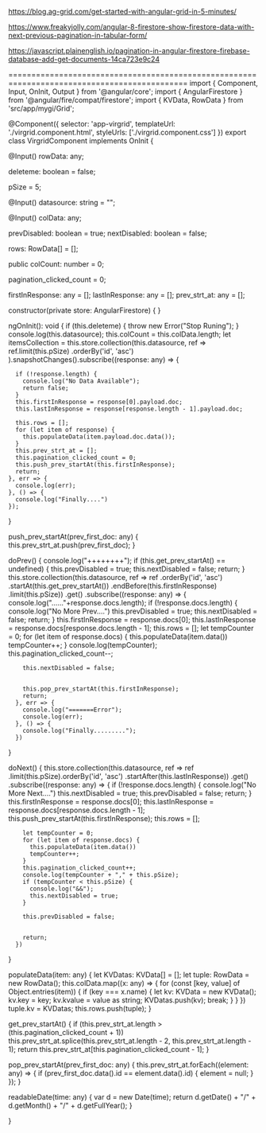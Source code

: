 https://blog.ag-grid.com/get-started-with-angular-grid-in-5-minutes/

https://www.freakyjolly.com/angular-8-firestore-show-firestore-data-with-next-previous-pagination-in-tabular-form/

https://javascript.plainenglish.io/pagination-in-angular-firestore-firebase-database-add-get-documents-14ca723e9c24

=============================================================================================
import { Component, Input, OnInit, Output } from '@angular/core';
import { AngularFirestore } from '@angular/fire/compat/firestore';
import { KVData, RowData } from 'src/app/mygi/Grid';

@Component({
  selector: 'app-virgrid',
  templateUrl: './virgrid.component.html',
  styleUrls: ['./virgrid.component.css']
})
export class VirgridComponent implements OnInit {

  @Input()
  rowData: any;

  deleteme: boolean = false;

  pSize = 5;

  @Input()
  datasource: string = "";

  @Input()
  colData: any;

  prevDisabled: boolean = true;
  nextDisabled: boolean = false;

  rows: RowData[] = [];

  public colCount: number = 0;

  pagination_clicked_count = 0;


  firstInResponse: any = [];
  lastInResponse: any = [];
  prev_strt_at: any = [];


  constructor(private store: AngularFirestore) { }

  ngOnInit(): void {
    if (this.deleteme) {
      throw new Error("Stop Runing");
    }
    console.log(this.datasource);
    this.colCount = this.colData.length;
    let itemsCollection = this.store.collection(this.datasource,
      ref => ref.limit(this.pSize)
      .orderBy('id', 'asc')
    ).snapshotChanges().subscribe((response: any) => {
      
      if (!response.length) {
        console.log("No Data Available");
        return false;
      }
      this.firstInResponse = response[0].payload.doc;
      this.lastInResponse = response[response.length - 1].payload.doc;

      this.rows = [];
      for (let item of response) {
        this.populateData(item.payload.doc.data());
      }
      this.prev_strt_at = [];
      this.pagination_clicked_count = 0;
      this.push_prev_startAt(this.firstInResponse);
      return;
    }, err => {
      console.log(err);
    }, () => {
      console.log("Finally....")
    });
  }

  push_prev_startAt(prev_first_doc: any) {
    this.prev_strt_at.push(prev_first_doc);
  }

  doPrev() {
    console.log("++++++++");
    if (this.get_prev_startAt() == undefined) {
      this.prevDisabled = true;
      this.nextDisabled = false;
      return;
    }
    this.store.collection(this.datasource, ref => ref
      .orderBy('id', 'asc')
      .startAt(this.get_prev_startAt())
      .endBefore(this.firstInResponse)
      .limit(this.pSize))
      .get()
      .subscribe((response: any) => {
        console.log("......"+response.docs.length);
        if (!response.docs.length) {
           console.log("No More Prev....")
           this.prevDisabled = true;
           this.nextDisabled = false;
           return;
         }
        this.firstInResponse = response.docs[0];
        this.lastInResponse = response.docs[response.docs.length - 1];
        this.rows = [];
        let tempCounter = 0;
        for (let item of response.docs) {
          this.populateData(item.data())
          tempCounter++;
        }
        console.log(tempCounter);
        this.pagination_clicked_count--;

        this.nextDisabled = false;


        this.pop_prev_startAt(this.firstInResponse);
        return;
      }, err => {
        console.log("=======Error");
        console.log(err);
      }, () => {
        console.log("Finally.........");
      })
  }

  doNext() {
    this.store.collection(this.datasource, ref => ref
      .limit(this.pSize).orderBy('id', 'asc')
      .startAfter(this.lastInResponse))
      .get()
      .subscribe((response: any) => {
        if (!response.docs.length) {
          console.log("No More Next....")
          this.nextDisabled = true;
          this.prevDisabled = false;
          return;
        }
        this.firstInResponse = response.docs[0];
        this.lastInResponse = response.docs[response.docs.length - 1];
        this.push_prev_startAt(this.firstInResponse);
        this.rows = [];
        
        let tempCounter = 0;
        for (let item of response.docs) {
          this.populateData(item.data())
          tempCounter++;
        }
        this.pagination_clicked_count++;
        console.log(tempCounter + "," + this.pSize);
        if (tempCounter < this.pSize) {
          console.log("&&");
          this.nextDisabled = true;
        }

        this.prevDisabled = false;

        
        return;
      })
  }

  populateData(item: any) {
    let KVDatas: KVData[] = [];
    let tuple: RowData = new RowData();
    this.colData.map((x: any) => {
      for (const [key, value] of Object.entries(item)) {
        if (key === x.name) {
          let kv: KVData = new KVData();
          kv.key = key;
          kv.kvalue = value as string;
          KVDatas.push(kv);
          break;
        }
      }
    })
    tuple.kv = KVDatas;
    this.rows.push(tuple);
  }

  get_prev_startAt() {
    if (this.prev_strt_at.length > (this.pagination_clicked_count + 1))
      this.prev_strt_at.splice(this.prev_strt_at.length - 2, this.prev_strt_at.length - 1);
    return this.prev_strt_at[this.pagination_clicked_count - 1];
  }

  pop_prev_startAt(prev_first_doc: any) {
    this.prev_strt_at.forEach((element: any) => {
      if (prev_first_doc.data().id == element.data().id) {
        element = null;
      }
    });
  }

  readableDate(time: any) {
    var d = new Date(time);
    return d.getDate() + "/" + d.getMonth() + "/" + d.getFullYear();
  }



}

